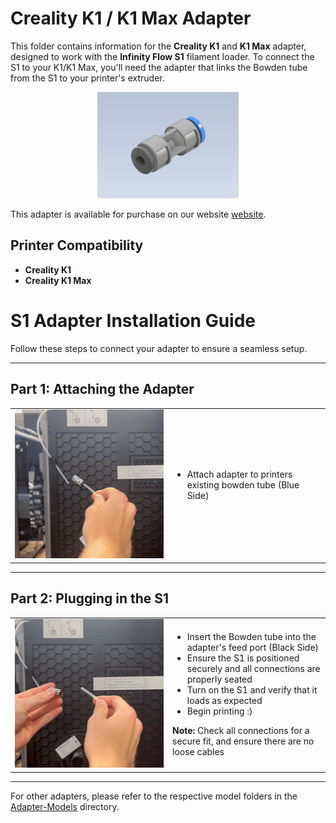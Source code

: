 # Creality K1 / K1 Max Adapter

This folder contains information for the **Creality K1** and **K1 Max** adapter, designed to work with the **Infinity Flow S1** filament loader. To connect the S1 to your K1/K1 Max, you'll need the adapter that links the Bowden tube from the S1 to your printer's extruder. 

<div align="center">
  <img src="./images/Bowden Coupler Fitting CAD.png" alt="Logo" width="45%">
</div>

This adapter is available for purchase on our website [website](https://infinityflow3d.com/).

## Printer Compatibility
- **Creality K1**
- **Creality K1 Max**

# S1 Adapter Installation Guide

Follow these steps to connect your adapter to ensure a seamless setup.

---

## Part 1: Attaching the Adapter

<div align="center">
  <table>
    <tr>
      <td width="50%">
        <img src="./images/P1.gif" alt="Attach the Adapter" width="200%">
      </td>
      <td width="50%">
        <ul>
          <li>Attach adapter to printers existing bowden tube (Blue Side)</li>
        </ul>
      </td>
    </tr>
  </table>
</div>

---

## Part 2: Plugging in the S1

<div align="center">
  <table>
    <tr>
      <td width="50%">
        <img src="./images/P2.gif" alt="Plug in the S1" width="100%">
      </td>
      <td width="50%">
        <ul>
          <li>Insert the Bowden tube into the adapter's feed port (Black Side)</li>
          <li>Ensure the S1 is positioned securely and all connections are properly seated</li>
          <li>Turn on the S1 and verify that it loads as expected</li>
          <li>Begin printing :)</li>
        </ul>
        <p><strong>Note:</strong> Check all connections for a secure fit, and ensure there are no loose cables</p>
      </td>
    </tr>
  </table>
</div>

---

For other adapters, please refer to the respective model folders in the [Adapter-Models](../../) directory.